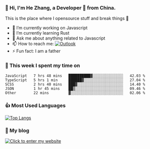 ### 👋 Hi, I'm He Zhang, a Developer 🚀 from China.

This is the place where I opensource stuff and break things :rofl:

- 🔭  I’m currently working on Javascript
- 🌱  I’m currently learning Rust
- 💬  Ask me about anything related to Javascript
- 📫  How to reach me: [![Outlook](https://img.shields.io/badge/-Outlook-0078D4?style=flat&logo=Microsoft-Outlook&logoColor=white)](mailto:zhanghecool@outlook.com)
- ⚡  Fun fact: I am a father

### 💪 This week I spent my time on 
<!--START_SECTION:waka-->
```text
JavaScript   7 hrs 48 mins   ██████████▓░░░░░░░░░░░░░░   42.03 % 
TypeScript   5 hrs 1 min     ██████▓░░░░░░░░░░░░░░░░░░   27.04 % 
SCSS         2 hrs 40 mins   ███▓░░░░░░░░░░░░░░░░░░░░░   14.40 % 
JSON         1 hr 45 mins    ██▒░░░░░░░░░░░░░░░░░░░░░░   09.46 % 
Other        22 mins         ▓░░░░░░░░░░░░░░░░░░░░░░░░   02.06 % 
```
<!--END_SECTION:waka-->

### 👍 Most Used Languages
[![Top Langs](https://github-readme-stats.vercel.app/api/top-langs/?username=zhanghecool&layout=compact)](https://zhanghe.cool)

### 🌈 My blog 
[![Click to enter my website](https://cdn.jsdelivr.net/gh/zhanghecool/assets/images/gif/zhanghecools.gif)](https://zhanghe.cool)
